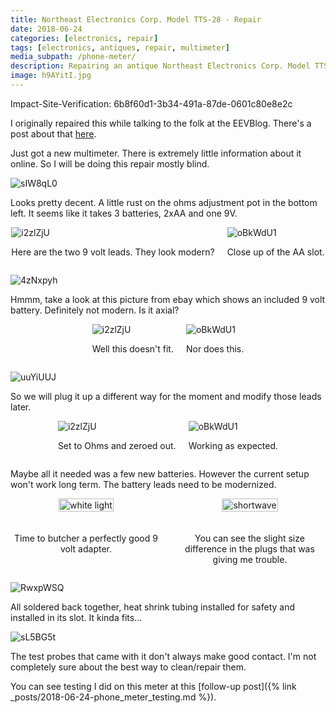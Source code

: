 ```yaml
---
title: Northeast Electronics Corp. Model TTS-28 - Repair
date: 2018-06-24
categories: [electronics, repair]
tags: [electronics, antiques, repair, multimeter]
media_subpath: /phone-meter/
description: Repairing an antique Northeast Electronics Corp. Model TTS-28.
image: h9AYitI.jpg
---
```

Impact-Site-Verification: 6b8f60d1-3b34-491a-87de-0601c80e8e2c

I originally repaired this while talking to the folk at the EEVBlog. There's a post about that [here](https://www.eevblog.com/forum/repair/northeast-electronics-tts-28-telephone-multimeter-repair-testing-pictures/).


Just got a new multimeter. There is extremely little information about it online. So I will be doing this repair mostly blind.

![sIW8qL0](meter_internals.PNG)

Looks pretty decent. A little rust on the ohms adjustment pot in the bottom left. It seems like it takes 3 batteries, 2xAA and one 9V.

<div style="display: flex; justify-content: center; gap: 20px; align-items: center;">
  <div>
    <img src="pUNUyXb.jpg" alt="i2zlZjU" style="height: auto;">
    <p style="text-align: center;">Here are the two 9 volt leads. They look modern?</p>    
  </div>
  <div>
    <img src="6t7EYGA.jpg" alt="oBkWdU1" style="height: auto;">
    <p style="text-align: center;">Close up of the AA slot.</p>
  </div>
</div>


![4zNxpyh](4zNxpyh.jpg)

Hmmm, take a look at this picture from ebay which shows an included 9 volt battery. Definitely not modern. Is it axial?


<div style="display: flex; justify-content: center; gap: 20px; align-items: center;">
  <div>
    <img src="emy8DkI.jpg" alt="i2zlZjU" style="height: auto;">
    <p style="text-align: center;">Well this doesn't fit.</p>    
  </div>
  <div>
    <img src="I1IWFxP.jpg" alt="oBkWdU1" style="height: auto;">
    <p style="text-align: center;">Nor does this.</p>
  </div>
</div>

![uuYiUUJ](uuYiUUJ.jpg)

So we will plug it up a different way for the moment and modify those leads later.

<div style="display: flex; justify-content: center; gap: 20px; align-items: center;">
  <div>
    <img src="1SdQR7f.jpg" alt="i2zlZjU" style="height: auto;">
    <p style="text-align: center;">Set to Ohms and zeroed out.</p>    
  </div>
  <div>
    <img src="aVG9i2L.jpg" alt="oBkWdU1" style="height: auto;">
    <p style="text-align: center;">Working as expected.</p>
  </div>
</div>

 Maybe all it needed was a few new batteries. However the current setup won't work long term. The battery leads need to be modernized. 

<style>
    .custom-grid-container {
        display: grid;
        grid-template-columns: 1fr 1fr;
        grid-template-rows: auto auto;
        gap: 20px;
        align-items: center;
        justify-items: center;
    }
    .custom-grid-container img {
        width: 100%;
        height: 100%;
        object-fit: cover;
    }
    .custom-grid-container .caption {
        text-align: center;
        align-self: start;
    }
</style>

<div class="custom-grid-container">
    <div>
        <img src="nfJkU0J.jpg" alt="white light">
    </div>
    <div>
        <img src="LvoRLdx.jpg" alt="shortwave">
    </div>
    <div class="caption">
        <p>Time to butcher a perfectly good 9 volt adapter.</p>
    </div>
    <div class="caption">
        <p>You can see the slight size difference in the plugs that was giving me trouble.</p>
    </div>
</div>


![RwxpWSQ](RwxpWSQ.jpg)

All soldered back together, heat shrink tubing installed for safety and installed in its slot. It kinda fits...

![sL5BG5t](sL5BG5t.jpg)

The test probes that came with it don't always make good contact. I'm not completely sure about the best way to clean/repair them.


You can see testing I did on this meter at this [follow-up post]({% link _posts/2018-06-24-phone_meter_testing.md %}).
